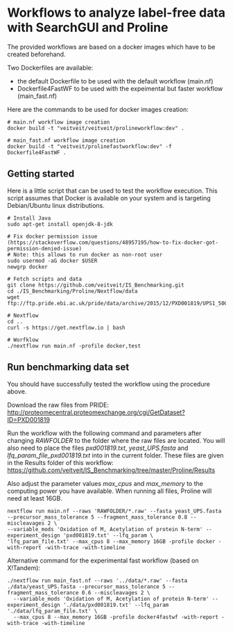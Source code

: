# Workflows to analyze label-free data with SearchGUI and Proline

The provided workflows are based on a docker images which have to be created beforehand.

Two Dockerfiles are available:
* the default Dockerfile to be used with the default workflow (main.nf)
* Dockerfile4FastWF to be used with the expeimental but faster workflow (main_fast.nf)

Here are the commands to be used for docker images creation:
```
# main.nf workflow image creation
docker build -t "veitveit/veitveit/prolineworkflow:dev" .

# main_fast.nf workflow image creation
docker build -t "veitveit/prolinefastworkflow:dev" -f Dockerfile4FastWF .
```

## Getting started

Here is a little script that can be used to test the workflow execution.
This script assumes that Docker is available on your system and is targeting Debian/Ubuntu linux distributions.

```
# Install Java
sudo apt-get install openjdk-8-jdk

# Fix docker permission issue (https://stackoverflow.com/questions/48957195/how-to-fix-docker-got-permission-denied-issue)
# Note: this allows to run docker as non-root user
sudo usermod -aG docker $USER
newgrp docker

# Fetch scripts and data
git clone https://github.com/veitveit/IS_Benchmarking.git
cd ./IS_Benchmarking/Proline/Nextflow/data
wget ftp://ftp.pride.ebi.ac.uk/pride/data/archive/2015/12/PXD001819/UPS1_500amol_R1.raw

# Nextflow
cd ..
curl -s https://get.nextflow.io | bash

# Worfklow
./nextflow run main.nf -profile docker,test

```

## Run benchmarking data set

You should have successfully tested the workflow using the procedure above.

Download the raw files from PRIDE: http://proteomecentral.proteomexchange.org/cgi/GetDataset?ID=PXD001819

Run the workflow with the following command and parameters after changing _RAWFOLDER_ to the folder where the raw files are located. You will also need to place the files _pxd001819.txt_, _yeast_UPS.fasta_ and _lfq_param_file_pxd001819.txt_ into in the current folder. These files are given in the Results folder of this workflow: https://github.com/veitveit/IS_Benchmarking/tree/master/Proline/Results

Also adjust the parameter values _max_cpus_ and _max_memory_ to the computing power you have available.
When running all files, Proline will need at least 16GB.
```
nextflow run main.nf --raws 'RAWFOLDER/*.raw' --fasta yeast_UPS.fasta --precursor_mass_tolerance 5 --fragment_mass_tolerance 0.8 --miscleavages 2 \
--variable_mods 'Oxidation of M, Acetylation of protein N-term' --experiment_design 'pxd001819.txt' --lfq_param \
'lfq_param_file.txt' --max_cpus 8 --max_memory 16GB -profile docker -with-report -with-trace -with-timeline

```

Alternative command for the experimental fast workflow (based on X!Tandem):

```
./nextflow run main_fast.nf --raws '../data/*.raw' --fasta ./data/yeast_UPS.fasta --precursor_mass_tolerance 5 --fragment_mass_tolerance 0.6 --miscleavages 2 \
  --variable_mods 'Oxidation of M, Acetylation of protein N-term' --experiment_design './data/pxd001819.txt' --lfq_param './data/lfq_param_file.txt' \
  --max_cpus 8 --max_memory 16GB -profile docker4fastwf -with-report -with-trace -with-timeline
```

